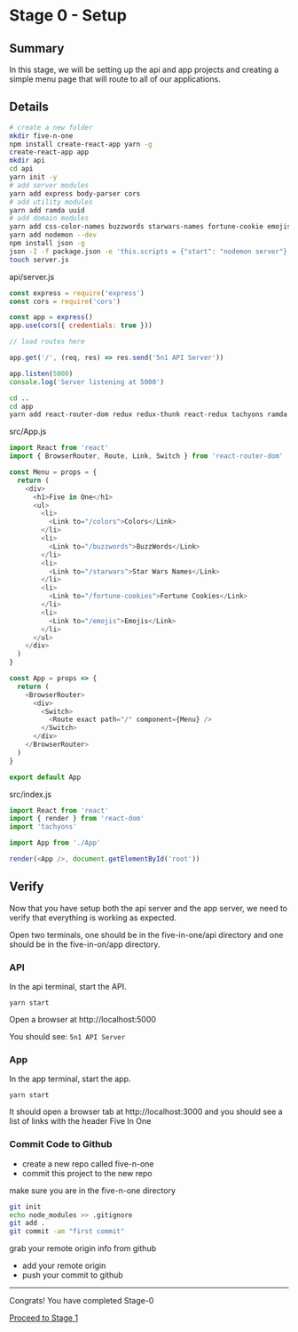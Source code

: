 # Stage 0 - Setup

## Summary

In this stage, we will be setting up the api and app projects and creating a simple menu page that will route to all of our applications.

## Details

``` bash
# create a new folder
mkdir five-n-one
npm install create-react-app yarn -g
create-react-app app
mkdir api
cd api
yarn init -y
# add server modules
yarn add express body-parser cors
# add utility modules
yarn add ramda uuid
# add domain modules
yarn add css-color-names buzzwords starwars-names fortune-cookie emojis-list
yarn add nodemon --dev
npm install json -g
json -I -f package.json -e 'this.scripts = {"start": "nodemon server"}'
touch server.js
```

api/server.js

``` js
const express = require('express')
const cors = require('cors')

const app = express()
app.use(cors({ credentials: true }))

// load routes here

app.get('/', (req, res) => res.send('5n1 API Server'))

app.listen(5000)
console.log('Server listening at 5000')
```

``` bash
cd ..
cd app
yarn add react-router-dom redux redux-thunk react-redux tachyons ramda
```

src/App.js

``` js
import React from 'react'
import { BrowserRouter, Route, Link, Switch } from 'react-router-dom'

const Menu = props = {
  return (
    <div>
      <h1>Five in One</h1>
      <ul>
        <li>
          <Link to="/colors">Colors</Link>
        </li>
        <li>
          <Link to="/buzzwords">BuzzWords</Link>
        </li>
        <li>
          <Link to="/starwars">Star Wars Names</Link>
        </li>
        <li>
          <Link to="/fortune-cookies">Fortune Cookies</Link>
        </li>
        <li>
          <Link to="/emojis">Emojis</Link>
        </li>
      </ul>
    </div>
  )
}

const App = props => {
  return (
    <BrowserRouter>
      <div>
        <Switch>
          <Route exact path="/" component={Menu} />
        </Switch>
      </div>
    </BrowserRouter>
  )
}

export default App
```

src/index.js

``` js
import React from 'react'
import { render } from 'react-dom'
import 'tachyons'

import App from './App'

render(<App />, document.getElementById('root'))
```

## Verify

Now that you have setup both the api server and the app server, we need to verify that everything is working as expected.

Open two terminals, one should be in the five-in-one/api directory and one should be in the five-in-on/app directory.

### API

In the api terminal, start the API.

    yarn start

Open a browser at http://localhost:5000

You should see: `5n1 API Server`

### App

In the app terminal, start the app.

    yarn start

It should open a browser tab at http://localhost:3000 and you should see a list of links with the header Five In One

### Commit Code to Github

* create a new repo called five-n-one
* commit this project to the new repo

make sure you are in the five-n-one directory

``` bash
git init
echo node_modules >> .gitignore
git add .
git commit -am "first commit"
```

grab your remote origin info from github

* add your remote origin
* push your commit to github 

---

Congrats! You have completed Stage-0

[Proceed to Stage 1](stage-1.md)
